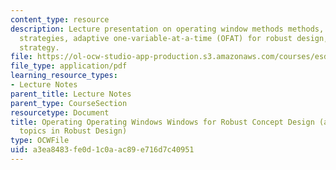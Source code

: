 ```yaml
---
content_type: resource
description: Lecture presentation on operating window methods methods, concept design
  strategies, adaptive one-variable-at-a-time (OFAT) for robust design, and noise
  strategy.
file: https://ol-ocw-studio-app-production.s3.amazonaws.com/courses/esd-33-systems-engineering-summer-2010/a3ea8483fe0d1c0aac89e716d7c40951_MITESD_33SUM10_lec12.pdf
file_type: application/pdf
learning_resource_types:
- Lecture Notes
parent_title: Lecture Notes
parent_type: CourseSection
resourcetype: Document
title: Operating Operating Windows Windows for Robust Concept Design (and other advanced
  topics in Robust Design)
type: OCWFile
uid: a3ea8483-fe0d-1c0a-ac89-e716d7c40951
---
```

